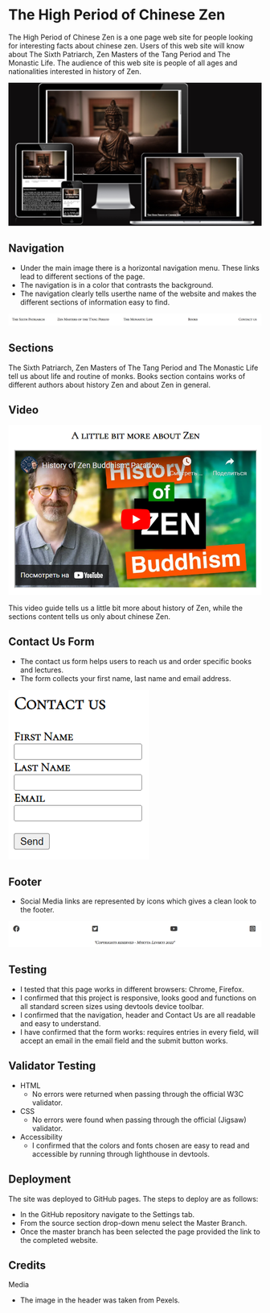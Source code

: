 # The High Period of Chinese Zen
The High Period of Chinese Zen is a one page web site for people looking for interesting facts about chinese zen. Users of this web site will know about The Sixth Patriarch, Zen Masters of the Tang Period and The Monastic Life. The audience of this web site is people of all ages and nationalities interested in history of Zen.

![Am I Responsive image](/assets/images/amiresponsive.png)

## Navigation
- Under the main image there is a horizontal navigation menu. These links lead to different sections of the page.
- The navigation is in a color that contrasts the background.
- The navigation clearly tells userthe name of the website and makes the different sections of information easy to find.

![navigation](/assets/images/navigation.png)

## Sections
The Sixth Patriarch, Zen Masters of The Tang Period and The Monastic Life tell us about life and routine of monks. Books section contains works of different authors about history Zen and about Zen in general.

## Video
![video](/assets/images/video.png)

This video guide tells us a little bit more about history of Zen, while the sections content tells us only about chinese Zen.

## Contact Us Form
- The contact us form helps users to reach us and order specific books and lectures.
- The form collects your first name, last name and email address.

![contactus](/assets/images/contactus.png)

## Footer
- Social Media links are represented by icons which gives a clean look to the footer.

![footer](/assets/images/footer.png)

## Testing
- I tested that this page works in different browsers: Chrome, Firefox.
- I confirmed that this project is responsive, looks good and functions on all standard screen sizes using devtools device toolbar.
- I confirmed that the navigation, header and Contact Us are all readable and easy to understand.
- I have confirmed that the form works: requires entries in every field, will accept an email in the email field and the submit button works.

## Validator Testing
- HTML
    - No errors were returned when passing through the official W3C validator.
- CSS
    - No errors were found when passing through the official (Jigsaw) validator.
- Accessibility
    - I confirmed that the colors and fonts chosen are easy to read and accessible by running through lighthouse in devtools.

## Deployment
The site was deployed to GitHub pages. The steps to deploy are as follows:
- In the GitHub repository navigate to the Settings tab.
- From the source section drop-down menu select the Master Branch.
- Once the master branch has been selected the page provided the link to the completed website.

## Credits 
Media
- The image in the header was taken from Pexels.
